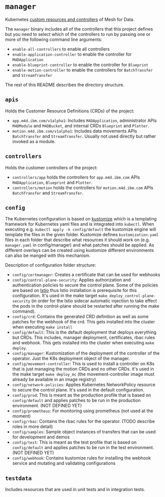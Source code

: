 # `manager`

Kubernetes [custom resources and controllers](https://kubernetes.io/docs/concepts/extend-kubernetes/api-extension/custom-resources/) of Mesh for Data.

The `manager` binary includes all of the controllers that this project defines but you need to select which of the controllers to run by passing one or more of the following command line arguments:
- `enable-all-controllers` to enable all controllers
- `enable-application-controller` to enable the controller for `M4DApplication`
- `enable-blueprint-controller` to enable the controller for `Blueprint`
- `enable-motion-controller` to enable the controllers for `BatchTransfer` and `StreamTransfer`

The rest of this README describes the directory structure.

## `apis`

Holds the Customer Resource Definitions (CRDs) of the project:
- `app.m4d.ibm.com/v1alpha1`: Includes `M4DApplication`, administrator APIs `M4DModule` and `M4DBucket`, and internal CRDs `Blueprint` and `Plotter`.
- `motion.m4d.ibm.com/v1alpha1`: Includes data movements APIs `BatchTransfer` and `StreamTransfer`. Usually not used directly but rather invoked as a module.

## `controllers`

Holds the customer controllers of the project:
- `controllers/app` holds the controllers for `app.m4d.ibm.com` APIs `M4DApplication`, `Blueprint` and `Plotter`.
- `controllers/motion` holds the controllers for `motion.m4d.ibm.com` APIs `BatchTransfer` and `StreamTransfer`.

## `config`

The Kubernetes configuration is based on [kustomize](https://github.com/kubernetes-sigs/kustomize) which is a templating
framework for Kubernetes yaml files and is integrated into `kubectl`. When 
executing e.g. `kubectl apply -k config/default` the kustomize engine will template the
files in the given folder. Kustomize defines `kustomization.yaml` files in each folder that
describe what resources it should work on (e.g. `manager.yaml` in config/manager) and what patches 
should be applied. As different overlays can be created using kustomize different environments
can also be manged with this mechanism.

Description of configuration folder structure:
- `config/certmanager`: Creates a certificate that can be used for webhooks
- `config/control-plane-security`: Applies authorization and authentication policies to secure the control plane. Some of the policies are based on [Istio](https://istio.io/) thus Istio installation is prerequisite for this configuration. It's used in the make target `make deploy_control-plane-security` (in order for the Istio sidecar automatic injection to take effect the pods in the control-plane should be restarted after running the make command).
- `config/crd`: Contains the generated CRD definition as well as some patches for the webhook of the crd. This gets installed into the cluster when executing `make install`
- `config/default`: This is the default deployment that deploys everything but CRDs. This includes, manager deployment, certificates, rbac rules and webhook. This gets installed into the cluster when executing `make deploy`.
- `config/manager`: Kustomization of the deployment of the controller of the operator. Just the K8s deployment object of the manager.
- `config/movement-controller`: This is used to install a controller on K8s that is just managing the motion CRDs and no other CRDs. 
  it's used in the make target `make deploy_mc` (the movement-controller image must already be available in an image registry)
- `config/network-policies`: Applies Kubernetes NetworkPolicy resource to secure the control plane. It's used in the default configuration.
- `config/prod`: This is meant as the production profile that is based on `config/default` and applies patches to be run
 in the production environment. (NOT DEFINED YET)
- `config/prometheus`: For monitoring using prometheus (not used at the moment)
- `config/rbac`: Contains the rbac rules for the operator. (TODO describe roles in more detail)
- `config/samples`: Sample object instances of transfers that can be used for development and demos
- `config/test`: This is meant as the test profile that is based on `config/default` and applies patches to be run
 in the test environment. (NOT DEFINED YET)
- `config/webhook`: Contains kustomize rules for installing the webhook service and mutating and validating configurations

## `testdata`

Includes resources that are used in unit tests and in integration tests. 
